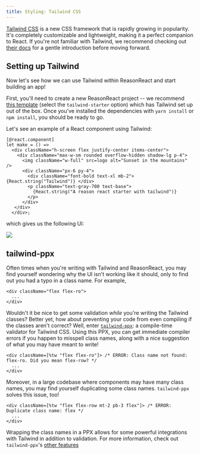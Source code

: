 ```yaml
---
title: Styling: Tailwind CSS
---
```


[Tailwind CSS](https://tailwindcss.com) is a new CSS framework that is rapidly
growing in popularity. It's completely customizable and lightweight, making it
a perfect companion to React. If you're not familiar with Tailwind, we recommend
checking out [their docs](https://tailwindcss.com/#what-is-tailwind) for
a gentle introduction before moving forward.

## Setting up Tailwind

Now let's see how we can use Tailwind within ReasonReact and start building an
app!

First, you'll need to create a new ReasonReact project -- we recommend [this
template](https://github.com/bodhish/create-reason-react-tailwind) (select the
`tailwind-starter` option) which has Tailwind set up out of the box. Once you've
installed the dependencies with `yarn install` or `npm install`, you should be
ready to go.

Let's see an example of a React component using Tailwind:

```reason
[@react.component]
let make = () =>
  <div className="h-screen flex justify-center items-center">
    <div className="max-w-sm rounded overflow-hidden shadow-lg p-4">
      <img className="w-full" src=logo alt="Sunset in the mountains" />
      <div className="px-6 py-4">
        <div className="font-bold text-xl mb-2"> {React.string("Tailwind")} </div>
        <p className="text-gray-700 text-base">
          {React.string("A reason react starter with tailwind")}
        </p>
      </div>
   </div>
  </div>;
```

which gives us the following UI:

<img src="/reason-react/img/tailwind-example.png">

## tailwind-ppx

Often times when you're writing with Tailwind and ReasonReact, you may find
yourself wondering why the UI isn't working like it should, only to find out you
had a typo in a class name. For example,

```reason
<div className="flex flex-ro">
  ...
</div>
```

Wouldn't it be nice to get some validation _while_ you're writing the Tailwind
classes? Better yet, how about preventing your code from even compiling if the
classes aren't correct? Well, enter
[`tailwind-ppx`](https://github.com/dylanirlbeck/tailwind-ppx): a compile-time
validator for Tailwind CSS. Using this PPX, you can get immediate compiler
errors if you happen to misspell class names, along with a nice suggestion of
what you may have meant to write!

```reason
<div className=[%tw "flex flex-ro"]> /* ERROR: Class name not found: flex-ro. Did you mean flex-row? */
  ...
</div>
```

Moreover, in a large codebase where components may have many class names, you
may find yourself duplicating some class names. `tailwind-ppx` solves this
issue, too!

```reason
<div className=[%tw "flex flex-row mt-2 pb-3 flex"]> /* ERROR: Duplicate class name: flex */
  ...
</div>
```

Wrapping the class names in a PPX allows for some powerful integrations with
Tailwind in addition to validation. For more information, check out
`tailwind-ppx`'s [other features](https://github.com/dylanirlbeck/tailwind-ppx#features)
